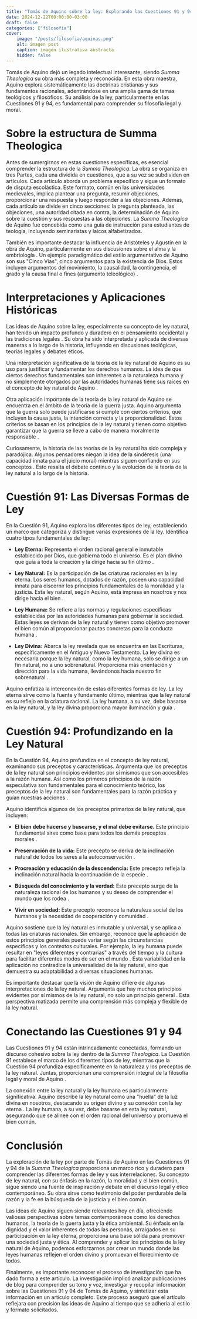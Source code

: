 ```yaml
---
title: "Tomás de Aquino sobre la ley: Explorando las Cuestiones 91 y 94 de la Summa Theologica"
date: 2024-12-22T00:00:00-03:00
draft: false
categories: ["filosofia"]
cover:
    image: "/posts/filosofia/aquinas.png"
    alt: imagen post
    caption: imagen ilustrativa abstracta
    hidden: false
---
```


Tomás de Aquino dejó un legado intelectual interesante, siendo _Summa Theologica_ su obra más completa y reconocida. En esta obra maestra, Aquino explora sistemáticamente las doctrinas cristianas y sus fundamentos racionales, adentrándose en una amplia gama de temas teológicos y filosóficos. Su análisis de la ley, particularmente en las Cuestiones 91 y 94, es fundamental para comprender su filosofía legal y moral.

# Sobre la estructura de Summa Theologica

Antes de sumergirnos en estas cuestiones específicas, es esencial comprender la estructura de la _Summa Theologica_. La obra se organiza en tres Partes, cada una dividida en cuestiones, que a su vez se subdividen en artículos. Cada artículo aborda un problema específico y sigue un formato de disputa escolástica. Este formato, común en las universidades medievales, implica plantear una pregunta, resumir objeciones, proporcionar una respuesta y luego responder a las objeciones. Además, cada artículo se divide en cinco secciones: la pregunta planteada, las objeciones, una autoridad citada en contra, la determinación de Aquino sobre la cuestión y sus respuestas a las objeciones. La _Summa Theologica_ de Aquino fue concebida como una guía de instrucción para estudiantes de teología, incluyendo seminaristas y laicos alfabetizados.

También es importante destacar la influencia de Aristóteles y Agustín en la obra de Aquino, particularmente en sus discusiones sobre el alma y la embriología . Un ejemplo paradigmático del estilo argumentativo de Aquino son sus "Cinco Vías", cinco argumentos para la existencia de Dios. Estos incluyen argumentos del movimiento, la causalidad, la contingencia, el grado y la causa final o fines (argumento teleológico) .   

# Interpretaciones y Aplicaciones Históricas

Las ideas de Aquino sobre la ley, especialmente su concepto de ley natural, han tenido un impacto profundo y duradero en el pensamiento occidental y las tradiciones legales . Su obra ha sido interpretada y aplicada de diversas maneras a lo largo de la historia, influyendo en discusiones teológicas, teorías legales y debates éticos.   

Una interpretación significativa de la teoría de la ley natural de Aquino es su uso para justificar y fundamentar los derechos humanos. La idea de que ciertos derechos fundamentales son inherentes a la naturaleza humana y no simplemente otorgados por las autoridades humanas tiene sus raíces en el concepto de ley natural de Aquino .   

Otra aplicación importante de la teoría de la ley natural de Aquino se encuentra en el ámbito de la teoría de la guerra justa. Aquino argumenta que la guerra solo puede justificarse si cumple con ciertos criterios, que incluyen la causa justa, la intención correcta y la proporcionalidad. Estos criterios se basan en los principios de la ley natural y tienen como objetivo garantizar que la guerra se lleve a cabo de manera moralmente responsable .   

Curiosamente, la historia de las teorías de la ley natural ha sido compleja y paradójica. Algunos pensadores niegan la idea de la sindéresis (una capacidad innata para el juicio moral) mientras siguen confiando en sus conceptos . Esto resalta el debate continuo y la evolución de la teoría de la ley natural a lo largo de la historia.   

# Cuestión 91: Las Diversas Formas de Ley

En la Cuestión 91, Aquino explora los diferentes tipos de ley, estableciendo un marco que categoriza y distingue varias expresiones de la ley. Identifica cuatro tipos fundamentales de ley:

- **Ley Eterna:** Representa el orden racional general e inmutable establecido por Dios, que gobierna todo el universo. Es el plan divino que guía a toda la creación y la dirige hacia su fin último .   
    
- **Ley Natural:** Es la participación de las criaturas racionales en la ley eterna. Los seres humanos, dotados de razón, poseen una capacidad innata para discernir los principios fundamentales de la moralidad y la justicia. Esta ley natural, según Aquino, está impresa en nosotros y nos dirige hacia el bien .   
    
- **Ley Humana:** Se refiere a las normas y regulaciones específicas establecidas por las autoridades humanas para gobernar la sociedad. Estas leyes se derivan de la ley natural y tienen como objetivo promover el bien común al proporcionar pautas concretas para la conducta humana .   
    
- **Ley Divina:** Abarca la ley revelada que se encuentra en las Escrituras, específicamente en el Antiguo y Nuevo Testamento. La ley divina es necesaria porque la ley natural, como la ley humana, solo se dirige a un fin natural, no a uno sobrenatural. Proporciona más orientación y dirección para la vida humana, llevándonos hacia nuestro fin sobrenatural .   
    

Aquino enfatiza la interconexión de estas diferentes formas de ley. La ley eterna sirve como la fuente y fundamento último, mientras que la ley natural es su reflejo en la criatura racional. La ley humana, a su vez, debe basarse en la ley natural, y la ley divina proporciona mayor iluminación y guía .   

# Cuestión 94: Profundizando en la Ley Natural

En la Cuestión 94, Aquino profundiza en el concepto de ley natural, examinando sus preceptos y características. Argumenta que los preceptos de la ley natural son principios evidentes por sí mismos que son accesibles a la razón humana. Así como los primeros principios de la razón especulativa son fundamentales para el conocimiento teórico, los preceptos de la ley natural son fundamentales para la razón práctica y guían nuestras acciones .   

Aquino identifica algunos de los preceptos primarios de la ley natural, que incluyen:

- **El bien debe hacerse y buscarse, y el mal debe evitarse.** Este principio fundamental sirve como base para todos los demás preceptos morales .   
    
- **Preservación de la vida:** Este precepto se deriva de la inclinación natural de todos los seres a la autoconservación .   
    
- **Procreación y educación de la descendencia:** Este precepto refleja la inclinación natural hacia la continuación de la especie .   
    
- **Búsqueda del conocimiento y la verdad:** Este precepto surge de la naturaleza racional de los humanos y su deseo de comprender el mundo que los rodea .   
    
- **Vivir en sociedad:** Este precepto reconoce la naturaleza social de los humanos y la necesidad de cooperación y comunidad .   
    

Aquino sostiene que la ley natural es inmutable y universal, y se aplica a todas las criaturas racionales. Sin embargo, reconoce que la aplicación de estos principios generales puede variar según las circunstancias específicas y los contextos culturales. Por ejemplo, la ley humana puede resultar en "leyes diferentes y contrarias" a través del tiempo y la cultura para facilitar diferentes modos de ser en el mundo . Esta variabilidad en la aplicación no contradice la universalidad de la ley natural, sino que demuestra su adaptabilidad a diversas situaciones humanas.   

Es importante destacar que la visión de Aquino difiere de algunas interpretaciones de la ley natural. Argumenta que hay muchos principios evidentes por sí mismos de la ley natural, no solo un principio general . Esta perspectiva matizada permite una comprensión más compleja y flexible de la ley natural.   

# Conectando las Cuestiones 91 y 94

Las Cuestiones 91 y 94 están intrincadamente conectadas, formando un discurso cohesivo sobre la ley dentro de la _Summa Theologica_. La Cuestión 91 establece el marco de los diferentes tipos de ley, mientras que la Cuestión 94 profundiza específicamente en la naturaleza y los preceptos de la ley natural. Juntas, proporcionan una comprensión integral de la filosofía legal y moral de Aquino .   

La conexión entre la ley natural y la ley humana es particularmente significativa. Aquino describe la ley natural como una "huella" de la luz divina en nosotros, destacando su origen divino y su conexión con la ley eterna . La ley humana, a su vez, debe basarse en esta ley natural, asegurando que se alinee con el orden racional del universo y promueva el bien común.   

# Conclusión

La exploración de la ley por parte de Tomás de Aquino en las Cuestiones 91 y 94 de la _Summa Theologica_ proporciona un marco rico y duradero para comprender las diferentes formas de ley y sus interrelaciones. Su concepto de ley natural, con su énfasis en la razón, la moralidad y el bien común, sigue siendo una fuente de inspiración y debate en el discurso legal y ético contemporáneo. Su obra sirve como testimonio del poder perdurable de la razón y la fe en la búsqueda de la justicia y el bien común.

Las ideas de Aquino siguen siendo relevantes hoy en día, ofreciendo valiosas perspectivas sobre temas contemporáneos como los derechos humanos, la teoría de la guerra justa y la ética ambiental. Su énfasis en la dignidad y el valor inherentes de todas las personas, arraigados en su participación en la ley eterna, proporciona una base sólida para promover una sociedad justa y ética. Al comprender y aplicar los principios de la ley natural de Aquino, podemos esforzarnos por crear un mundo donde las leyes humanas reflejen el orden divino y promuevan el florecimiento de todos.

Finalmente, es importante reconocer el proceso de investigación que ha dado forma a este artículo. La investigación implicó analizar publicaciones de blog para comprender su tono y voz, investigar y recopilar información sobre las Cuestiones 91 y 94 de Tomás de Aquino, y sintetizar esta información en un artículo completo. Este proceso aseguró que el artículo reflejara con precisión las ideas de Aquino al tiempo que se adhería al estilo y formato solicitados.